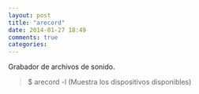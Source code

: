 ```yaml
---
layout: post
title: "arecord"
date: 2014-01-27 18:49
comments: true
categories: 
---
```

Grabador de archivos de sonido.

>$ arecord -l (Muestra los dispositivos disponibles)

